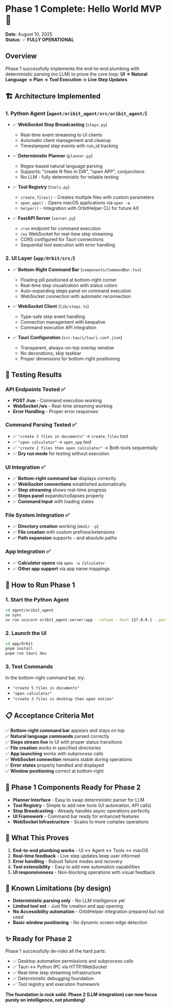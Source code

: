 # Phase 1 Complete: Hello World MVP 🎉

**Date**: August 10, 2025  
**Status**: ✅ **FULLY OPERATIONAL**

## Overview
Phase 1 successfully implements the end-to-end plumbing with deterministic parsing (no LLM) to prove the core loop:
**UI → Natural Language → Plan → Tool Execution → Live Step Updates**

## 🏗️ Architecture Implemented

### 1. **Python Agent** (`agent/oribit_agent/src/oribit_agent/`)
- ✅ **WebSocket Step Broadcasting** (`steps.py`)
  - Real-time event streaming to UI clients
  - Automatic client management and cleanup
  - Timestamped step events with run_id tracking

- ✅ **Deterministic Planner** (`planner.py`)
  - Regex-based natural language parsing
  - Supports: "create N files in DIR", "open APP", conjunctions
  - No LLM - fully deterministic for reliable testing

- ✅ **Tool Registry** (`tools.py`)
  - `create_files()` - Creates multiple files with custom parameters
  - `open_app()` - Opens macOS applications via `open -a`
  - `helper()` - Integration with OrbitHelper CLI for future AX

- ✅ **FastAPI Server** (`server.py`)
  - `/run` endpoint for command execution
  - `/ws` WebSocket for real-time step streaming
  - CORS configured for Tauri connections
  - Sequential tool execution with error handling

### 2. **UI Layer** (`app/Orbit/src/`)
- ✅ **Bottom-Right Command Bar** (`components/CommandBar.tsx`)
  - Floating pill positioned at bottom-right corner
  - Real-time step visualization with status colors
  - Auto-expanding steps panel on command execution
  - WebSocket connection with automatic reconnection

- ✅ **WebSocket Client** (`lib/steps.ts`)
  - Type-safe step event handling
  - Connection management with keepalive
  - Command execution API integration

- ✅ **Tauri Configuration** (`src-tauri/tauri.conf.json`)
  - Transparent, always-on-top overlay window
  - No decorations, skip taskbar
  - Proper dimensions for bottom-right positioning

## 🧪 **Testing Results**

### API Endpoints Tested ✅
- **POST /run** - Command execution working
- **WebSocket /ws** - Real-time streaming working
- **Error Handling** - Proper error responses

### Command Parsing Tested ✅
- ✅ `"create 3 files in documents"` → `create_files` tool
- ✅ `"open calculator"` → `open_app` tool  
- ✅ `"create 2 files then open calculator"` → Both tools sequentially
- ✅ **Dry run mode** for testing without execution

### UI Integration ✅
- ✅ **Bottom-right command bar** displays correctly
- ✅ **WebSocket connections** established automatically
- ✅ **Step streaming** shows real-time progress
- ✅ **Steps panel** expands/collapses properly
- ✅ **Command input** with loading states

### File System Integration ✅
- ✅ **Directory creation** working (`mkdir -p`)
- ✅ **File creation** with custom prefixes/extensions
- ✅ **Path expansion** supports `~` and absolute paths

### App Integration ✅
- ✅ **Calculator opens** via `open -a Calculator`
- ✅ **Other app support** via app name mappings

## 🚀 **How to Run Phase 1**

### 1. Start the Python Agent
```bash
cd agent/oribit_agent
uv sync
uv run uvicorn oribit_agent.server:app --reload --host 127.0.0.1 --port 8765
```

### 2. Launch the UI
```bash
cd app/Orbit
pnpm install
pnpm run tauri dev
```

### 3. Test Commands
In the bottom-right command bar, try:
- `"create 5 files in documents"`
- `"open calculator"`
- `"create 3 files in desktop then open notion"`

## 📋 **Acceptance Criteria Met**

✅ **Bottom-right command bar** appears and stays on top  
✅ **Natural language commands** parsed correctly  
✅ **Steps stream live** to UI with proper status transitions  
✅ **File creation** works in specified directories  
✅ **App launching** works with subprocess calls  
✅ **WebSocket connection** remains stable during operations  
✅ **Error states** properly handled and displayed  
✅ **Window positioning** correct at bottom-right  

## 🔧 **Phase 1 Components Ready for Phase 2**

- **Planner Interface** - Easy to swap deterministic parser for LLM
- **Tool Registry** - Simple to add new tools (UI automation, API calls)
- **Step Broadcasting** - Already handles async operations perfectly
- **UI Framework** - Command bar ready for enhanced features
- **WebSocket Infrastructure** - Scales to more complex operations

## 🎯 **What This Proves**

1. **End-to-end plumbing works** - UI ↔ Agent ↔ Tools ↔ macOS
2. **Real-time feedback** - Live step updates keep user informed
3. **Error handling** - Robust failure modes and recovery
4. **Tool extensibility** - Easy to add new automation capabilities
5. **UI responsiveness** - Non-blocking operations with visual feedback

## 🚧 **Known Limitations (by design)**

- **Deterministic parsing only** - No LLM intelligence yet
- **Limited tool set** - Just file creation and app opening
- **No Accessibility automation** - OrbitHelper integration prepared but not used
- **Basic window positioning** - No dynamic screen edge detection

## ✨ **Ready for Phase 2**

Phase 1 successfully de-risks all the hard parts:
- ✅ Desktop automation permissions and subprocess calls
- ✅ Tauri ↔ Python IPC via HTTP/WebSocket
- ✅ Real-time step streaming infrastructure
- ✅ Deterministic debugging foundation
- ✅ Tool registry and execution framework

**The foundation is rock solid. Phase 2 (LLM integration) can now focus purely on intelligence, not plumbing!**